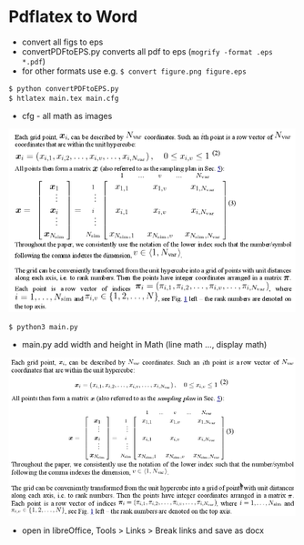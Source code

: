 # Pdflatex to Word
- convert all figs to eps
- convertPDFtoEPS.py converts all pdf to eps (`mogrify -format .eps *.pdf`)
- for other formats use e.g. `$ convert figure.png figure.eps`

```bash
$ python convertPDFtoEPS.py
$ htlatex main.tex main.cfg
```
- cfg - all math as images

<p align="center">
<img src="before.png" width="700">
</p>

```bash
$ python3 main.py
```
- main.py add width and height in Math (line math $...$, display math)

<p align="center">
<img src="after.png" width="700">
</p>


- open in libreOffice, Tools > Links > Break links   and save as docx
